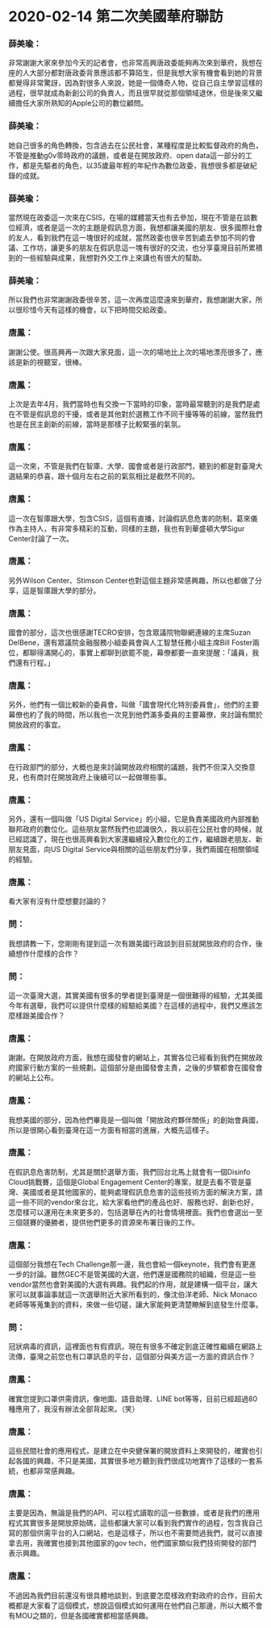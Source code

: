 # 2020-02-14 第二次美國華府聯訪

### 薛美瑜：
非常謝謝大家來參加今天的記者會，也非常高興唐政委能夠再次來到華府，我想在座的人大部分都對唐政委背景應該都不算陌生，但是我想大家有機會看到她的背景都覺得非常驚訝，因為對很多人來說，她是一個傳奇人物，從自己自主學習這樣的過程，很早就成為新創公司的負責人，而且很早就從那個領域退休，但是後來又繼續擔任大家所熟知的Apple公司的數位顧問。

### 薛美瑜：
她自己很多的角色轉換，包含過去在公民社會，某種程度是比較監督政府的角色，不管是推動g0v零時政府的議題，或者是在開放政府、open data這一部分的工作，都是先驅者的角色，以35歲最年輕的年紀作為數位政委，我想很多都是破紀錄的成就。

### 薛美瑜：
當然現在政委這一次來在CSIS，在場的媒體當天也有去參加，現在不管是在談數位經濟，或者是這一次的主題是假訊息方面，我想都讓美國的朋友、很多國際社會的友人，看到我們在這一塊很好的成就，當然政委也很辛苦到處去參加不同的會議、工作坊，讓更多的朋友在假訊息這一塊有很好的交流，也分享臺灣目前所累積到的一些經驗與成果，我想對外交工作上來講也有很大的幫助。

### 薛美瑜：
所以我們也非常謝謝政委很辛苦，這一次再度這麼遠來到華府，我想謝謝大家，所以很珍惜今天有這樣的機會，以下把時間交給政委。

### 唐鳳：
謝謝公使。很高興再一次跟大家見面，這一次的場地比上次的場地漂亮很多了，應該是新的視聽室，很棒。

### 唐鳳：
上次是去年4月，我們當時也有交換一下當時的印象，當時最常聽到的是我們是處在不管是假訊息的干擾，或者是其他對於選務工作不同干擾等等的前線，當然我們也是在民主創新的前線，當時是那樣子比較緊張的氣氛。

### 唐鳳：
這一次來，不管是我們在智庫、大學、國會或者是行政部門，聽到的都是對臺灣大選結果的恭喜，跟十個月左右之前的氣氛相比是截然不同的。

### 唐鳳：
這一次在智庫跟大學，包含CSIS，這個有直播，討論假訊息危害的防制，葛來儀作為主持人，有非常多精彩的互動，同樣的主題，我也有到華盛頓大學Sigur Center討論了一次。

### 唐鳳：
另外Wilson Center、Stimson Center也對這個主題非常感興趣，所以也都做了分享，這是智庫跟大學的部分。

### 唐鳳：
國會的部分，這次也很感謝TECRO安排，包含眾議院物聯網連線的主席Suzan DelBene，還有眾議院金融服務小組委員會與人工智慧任務小組主席Bill Foster兩位，都聊得滿開心的，事實上都聊到欲罷不能，幕僚都要一直來提醒：「議員，我們還有行程。」

### 唐鳳：
另外，他們有一個比較新的委員會，叫做「國會現代化特別委員會」，他們的主要幕僚也約了我的時間，所以我也一次見到他們滿多委員的主要幕僚，來討論有關於開放政府的事宜。

### 唐鳳：
在行政部門的部分，大概也是來討論開放政府相關的議題，我們不但深入交換意見，也有商討在開放政府上後續可以一起做哪些事。

### 唐鳳：
另外，還有一個叫做「US Digital Service」的小組，它是負責美國政府內部推動聯邦政府的數位化。這些朋友當然我們也認識很久，我以前在公民社會的時候，就已經認識了，現在也很高興看到大家還繼續投入數位化的工作，繼續跟老朋友、新朋友見面，向US Digital Service與相關的這些朋友們分享，我們兩國在相關領域的經驗。

### 唐鳳：
看大家有沒有什麼想要討論的？

### 問：
我想請教一下，您剛剛有提到這一次有跟美國行政談到目前就開放政府的合作，後續想作什麼樣的合作？

### 問：
這一次臺灣大選，其實美國有很多的學者提到臺灣是一個很難得的經驗，尤其美國今年有選舉，我們可以提供什麼樣的經驗給美國？在這樣的過程中，我們又應該怎麼樣跟美國合作？

### 唐鳳：
謝謝。在開放政府方面，我想在國發會的網站上，其實各位已經看到我們在開放政府國家行動方案的一些規劃。這個部分是由國發會主責，之後的步驟都會在國發會的網站上公布。

### 唐鳳：
我想美國的部分，因為他們畢竟是一個叫做「開放政府夥伴關係」的創始會員國，所以是很開心看到臺灣在這一方面有相當的進展，大概先這樣子。

### 唐鳳：
在假訊息危害防制，尤其是關於選舉方面，我們回台北馬上就會有一個Disinfo Cloud挑戰賽，這個是Global Engagement Center的專案，就是去看不管是臺灣、美國或者是其他國家的，能夠處理假訊息危害的這些技術方面的解決方案，請這一些不同的vendor來台北，給大家看他們的產品也好、服務也好、創新也好，怎麼樣可以運用在未來更多的，包括選舉在內的社會情境裡面。我們也會選出一至三個競賽的優勝者，提供他們更多的資源來布署日後的工作。

### 唐鳳：
這個部分我想在Tech Challenge那一邊，我也會給一個keynote，我們會有更進一步的討論。雖然GEC不是管美國的大選，他們還是國務院的組織，但是這一些vendor當然也會對美國的大選有興趣。我們起的作用，就是建構一個平台，讓大家可以就事論事就這一次選舉附近大家所看到的，像沈伯洋老師、Nick Monaco老師等等蒐集到的資料，來做一些切磋，讓大家能夠更清楚瞭解到底發生什麼事。

### 問：
冠狀病毒的資訊，這裡面也有假資訊，現在有很多不確定到底正確性繼續在網路上流傳，臺灣之前您也有口罩訊息的平台，這個部分與美方這一方面的資訊合作？

### 唐鳳：
確實您提到口罩供需資訊，像地圖、語音助理、LINE bot等等，目前已經超過80種應用了，我沒有辦法全部背起來。（笑）

### 唐鳳：
這些民間社會的應用程式，是建立在中央健保署的開放資料上來開發的，確實也引起各國的興趣，不只是美國，其實很多地方聽到我們很成功地實作了這樣的一套系統，也都非常感興趣。

### 唐鳳：
主要是因為，無論是我們的API、可以程式讀取的這一些數據，或者是我們的應用程式其實很多是開放原始碼，這些都讓大家可以看到我們實作的過程，包含我自己寫的那個供需平台的入口網站，也是這樣子，所以也不需要問過我們，就可以直接拿去用，我確實也接到其他國家的gov tech，他們國家類似我們技術開發的部門表示興趣。

### 唐鳳：
不過因為我們目前還沒有很具體地談到，到底要怎麼樣政府對政府的合作，目前大概都是大家看了這個模式，想說這個模式如何運用在他們自己那邊，所以大概不會有MOU之類的，但是各國確實都相當感興趣。

